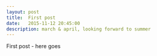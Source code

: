 ```yaml
---
layout: post
title:  First post
date:   2015-11-12 20:45:00
description: march & april, looking forward to summer
---
```

First post - here goes